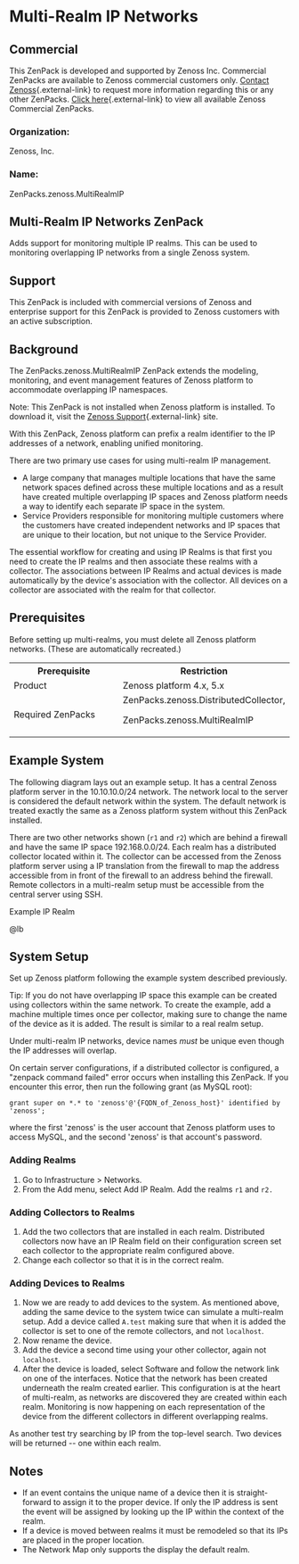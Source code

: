 # Multi-Realm IP Networks

## Commercial

This ZenPack is developed and supported by Zenoss Inc. Commercial
ZenPacks are available to Zenoss commercial customers only. [Contact Zenoss](https://tryit.zenoss.com/zenpack-contact){.external-link} to
request more information regarding this or any other ZenPacks. [Click here](https://zenoss.com/product/zenpacks?f%5B0%5D=im_field_zenpack_category:1046){.external-link} to
view all available Zenoss Commercial ZenPacks.

### Organization:

Zenoss, Inc.

### Name:

ZenPacks.zenoss.MultiRealmIP

## Multi-Realm IP Networks ZenPack

Adds support for monitoring multiple IP realms. This can be used to
monitoring overlapping IP networks from a single Zenoss system.

## Support

This ZenPack is included with commercial versions of Zenoss and
enterprise support for this ZenPack is provided to Zenoss customers with
an active subscription.

## Background

The ZenPacks.zenoss.MultiRealmIP ZenPack extends the modeling,
monitoring, and event management features of Zenoss platform to
accommodate overlapping IP namespaces.

Note: This ZenPack is not installed when Zenoss platform is installed.
To download it, visit the [Zenoss Support](https://support.zenoss.com){.external-link} site.

With this ZenPack, Zenoss platform can prefix a realm identifier to the
IP addresses of a network, enabling unified monitoring.

There are two primary use cases for using multi-realm IP management.

-   A large company that manages multiple locations that have the same
    network spaces defined across these multiple locations and as a
    result have created multiple overlapping IP spaces and Zenoss
    platform needs a way to identify each separate IP space in the
    system.
-   Service Providers responsible for monitoring multiple customers
    where the customers have created independent networks and IP spaces
    that are unique to their location, but not unique to the Service
    Provider.

The essential workflow for creating and using IP Realms is that first
you need to create the IP realms and then associate these realms with a
collector. The associations between IP Realms and actual devices is made
automatically by the device's association with the collector. All
devices on a collector are associated with the realm for that collector.

## Prerequisites

Before setting up multi-realms, you must delete all Zenoss platform
networks. (These are automatically recreated.)

<table>
<colgroup>
<col />
<col />
</colgroup>
<tbody>
<tr markdown="1">
<th width="50%">Prerequisite</th>
<th width="50%">Restriction</th>
</tr>

<tr markdown="1">
<td>Product</td>
<td>Zenoss platform 4.x, 5.x</td>
</tr>
<tr markdown="1">
<td>Required ZenPacks</td>
<td>ZenPacks.zenoss.DistributedCollector,
<p>ZenPacks.zenoss.MultiRealmIP</p></td>
</tr>
</tbody>
</table>

## Example System

The following diagram lays out an example setup. It has a central Zenoss
platform server in the 10.10.10.0/24 network. The network local to the
server is considered the default network within the system. The default
network is treated exactly the same as a Zenoss platform system without
this ZenPack installed.

There are two other networks shown (`r1` and `r2`) which are behind a
firewall and have the same IP space 192.168.0.0/24. Each realm has a
distributed collector located within it. The collector can be accessed
from the Zenoss platform server using a IP translation from the firewall
to map the address accessible from in front of the firewall to an
address behind the firewall. Remote collectors in a multi-realm setup
must be accessible from the central server using SSH.

Example IP Realm

@lb[](img/zenpack-example-multirealmip.png)

## System Setup

Set up Zenoss platform following the example system described
previously.

Tip: If you do not have overlapping IP space this example can be created
using collectors within the same network. To create the example, add a
machine multiple times once per collector, making sure to change the
name of the device as it is added. The result is similar to a real realm
setup.

Under multi-realm IP networks, device names *must* be unique even though
the IP addresses will overlap.

On certain server configurations, if a distributed collector is
configured, a "zenpack command failed" error occurs when installing this
ZenPack. If you encounter this error, then run the following grant (as
MySQL root):

    grant super on *.* to 'zenoss'@'{FQDN_of_Zenoss_host}' identified by 'zenoss';

where the first 'zenoss' is the user account that Zenoss platform uses
to access MySQL, and the second 'zenoss' is that account's password.

### Adding Realms

1.  Go to Infrastructure &gt; Networks.
2.  From the Add menu, select Add IP Realm. Add the realms `r1` and
    `r2.`

### Adding Collectors to Realms

1.  Add the two collectors that are installed in each realm. Distributed
    collectors now have an IP Realm field on their configuration screen
    set each collector to the appropriate realm configured above.
2.  Change each collector so that it is in the correct realm.

### Adding Devices to Realms

1.  Now we are ready to add devices to the system. As mentioned above,
    adding the same device to the system twice can simulate a
    multi-realm setup. Add a device called `A.test` making sure that
    when it is added the collector is set to one of the remote
    collectors, and not `localhost`.
2.  Now rename the device.
3.  Add the device a second time using your other collector, again not
    `localhost`.
4.  After the device is loaded, select Software and follow the network
    link on one of the interfaces. Notice that the network has been
    created underneath the realm created earlier. This configuration is
    at the heart of multi-realm, as networks are discovered they are
    created within each realm. Monitoring is now happening on each
    representation of the device from the different collectors in
    different overlapping realms.

As another test try searching by IP from the top-level search. Two
devices will be returned -- one within each realm.

## Notes

-   If an event contains the unique name of a device then it is
    straight-forward to assign it to the proper device. If only the IP
    address is sent the event will be assigned by looking up the IP
    within the context of the realm.
-   If a device is moved between realms it must be remodeled so that its
    IPs are placed in the proper location.
-   The Network Map only supports the display the default realm.
